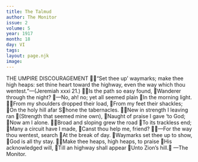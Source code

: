 ```yaml
---
title: The Talmud
author: The Monitor
issue: 2
volume: 5
year: 1917
month: 18
day: VI
tags:
layout: page.njk
image:
---
```

THE UMPIRE DISCOURAGEMENT “Set thee up’ waymarks; make thee high heaps: set thine heart toward the highway, even the way which thou wentest.”—(Jeremiah xxxi 21.) Is the path so easy found, Wanderer through the night? —No, ah! no; yet all seemed plain In the morning light. From my shoulders dropped their load, From my feet their shackles; On the holy hill afar Shone the tabernacles. New in strength I leaving ran (Strength that seemed mine own), Naught of praise I gave ‘to God; Now am I alone. Broad and sloping grew the road To its trackless end; Many a circuit have I made, Canst thou help me, friend? —For the way thou wentest, search At the break of day. Waymarks set thee up to show, God is all thy stay. Make thee heaps, high heaps, to praise His acknowledged will, Till an highway shall appear Unto Zion’s hill. —The Monitor. 
